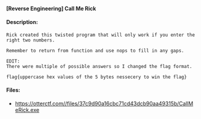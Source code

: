 #### [Reverse Engineering] Call Me Rick  

#### Description:   

```
Rick created this twisted program that will only work if you enter the right two numbers.

Remember to return from function and use nops to fill in any gaps.

EDIT:
There were multiple of possible answers so I changed the flag format.

flag{uppercase hex values of the 5 bytes nessecery to win the flag}
```

#### Files:   

* https://otterctf.com//files/37c9d90a16cbc71cd43dcb90aa49315b/CallMeRick.exe  
